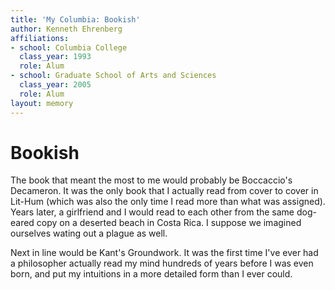 ```yaml
---
title: 'My Columbia: Bookish'
author: Kenneth Ehrenberg
affiliations:
- school: Columbia College
  class_year: 1993
  role: Alum
- school: Graduate School of Arts and Sciences
  class_year: 2005
  role: Alum
layout: memory
---
```


# Bookish

The book that meant the most to me would probably be Boccaccio's Decameron.  It was the only book that I actually read from cover to cover in Lit-Hum (which was also the only time I read more than what was assigned).  Years later, a girlfriend and I would read to each other from the same dog-eared copy on a deserted beach in Costa Rica.  I suppose we imagined ourselves wating out a plague as well.

Next in line would be Kant's Groundwork.  It was the first time I've ever had a philosopher actually read my mind hundreds of years before I was even born, and put my intuitions in a more detailed form than I ever could.
